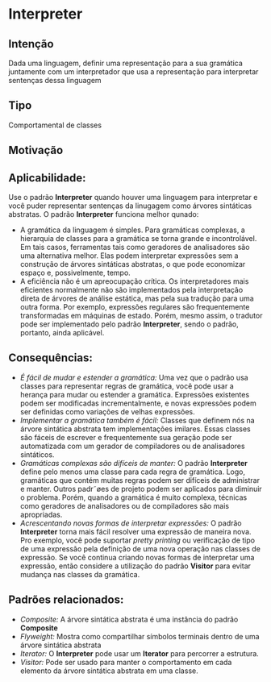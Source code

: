 # Interpreter

## Intenção
Dada uma linguagem, definir uma representação para a sua gramática juntamente com um interpretador que usa a representação para interpretar sentenças dessa linguagem

## Tipo
Comportamental de classes

## Motivação

## Aplicabilidade:
Use o padrão **Interpreter** quando houver uma linguagem para interpretar e você puder representar sentenças da linugagem como árvores sintáticas abstratas. O padrão **Interpreter** funciona melhor qunado:
- A gramática da linguagem é simples. Para gramáticas complexas, a hierarquia de classes para a gramática se torna grande e incontrolável. Em tais casos, ferramentas tais como geradores de analisadores são uma alternativa melhor. Elas podem interpretar expressões sem a construção de árvores sintáticas abstratas, o que pode economizar espaço e, possivelmente, tempo.
- A eficiência não é um apreocupação crítica. Os interpretadores mais eficientes normalmente não são implementados pela interpretação direta de árvores de análise estática, mas pela sua tradução para uma outra forma. Por exemplo, expressões regulares são frequentemente transformadas em máquinas de estado. Porém, mesmo assim, o tradutor pode ser implementado pelo padrão **Interpreter**, sendo o padrão, portanto, ainda aplicável.

## Consequências:
- *É fácil de mudar e estender a gramática:* Uma vez que o padrão usa classes para representar regras de gramática, você pode usar a herança para mudar ou estender a gramática. Expressões existentes podem ser modificadas incrementalmente, e novas expressões podem ser definidas como variações de velhas expressões.
- *Implementar a gramática também é fácil:* Classes que definem nós na árvore sintática abstrata tem implementações imilares. Essas classes são fáceis de escrever e frequentemente sua geração pode ser automatizada com um gerador de compiladores ou de analisadores sintáticos.
- *Gramáticas complexas são difíceis de manter:* O padrão **Interpreter** define pelo menos uma classe para cada regra de gramática. Logo, gramáticas que contém muitas regras podem ser difíceis de administrar e manter. Outros padr˜øes de projeto podem ser aplicados para diminuir o problema. Porém, quando a gramática é muito complexa, técnicas como geradores de analisadores ou de compiladores são mais apropriadas.
- *Acrescentando novas formas de interpretar expressões:* O padrão **Interpreter** torna mais fácil resolver uma expressão de maneira nova. Pro exemplo, você pode suportar *pretty printing* ou verificação de tipo de uma expressão pela definição de uma nova operação nas classes de expressão. Se você continua criando novas formas de interpretar uma expressão, então considere a utilização do padrão **Visitor** para evitar mudança nas classes da gramática.

## Padrões relacionados:
- *Composite:* A árvore sintática abstrata é uma instância do padrão **Composite**
- *Flyweight:* Mostra como compartilhar símbolos terminais dentro de uma árvore sintática abstrata
- *Iterator:* O **Interpreter** pode usar um **Iterator** para percorrer a estrutura.
- *Visitor:* Pode ser usado para manter o comportamento em cada elemento da árvore sintática abstrata em uma classe.